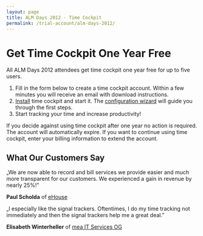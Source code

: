 ```yaml
---
layout: page
title: ALM Days 2012 - Time Cockpit
permalink: /trial-account/alm-days-2012/
---
```


<h1 xmlns="http://www.w3.org/1999/xhtml">Get Time Cockpit One Year Free</h1><p xmlns="http://www.w3.org/1999/xhtml">All ALM Days 2012 attendees get time cockpit one year free for up to five users.</p><ol xmlns="http://www.w3.org/1999/xhtml">
  <li>Fill in the form below to create a time cockpit account. Within a few minutes you will receive an email with download instructions.</li>
  <li>
    <a href="http://help.timecockpit.com/?topic=html/93de1e41-f31c-41e4-968b-44166e8be97b.htm" target="_blank">Install</a> time cockpit and start it. The <a href="http://help.timecockpit.com/?topic=html/252608c7-8762-4745-ad68-b495fbf0a17f.htm" target="_blank">configuration wizard</a> will guide you through the first steps.</li>
  <li>Start tracking your time and increase productivity!</li>
</ol><f:function name="Composite.AspNet.LoadUserControl" xmlns:f="http://www.composite.net/ns/function/1.0">
  <f:param name="Path" value="~/Frontend/Custom/Web/Forms/Controls/CreateTrialAccountWithCode.ascx" xmlns:f="http://www.composite.net/ns/function/1.0" />
</f:function><p xmlns="http://www.w3.org/1999/xhtml">If you decide against using time cockpit after one year no action is required. The account will automatically expire. If you want to continue using time cockpit, enter your billing information to extend the account.</p><h2 xmlns="http://www.w3.org/1999/xhtml">What Our Customers Say</h2><p class="quote" xmlns="http://www.w3.org/1999/xhtml">
  <span class="quote">„</span>We are now able to record and bill services we provide easier and much more transparent for our customers. We experienced a gain in revenue by nearly 25%!<span class="quote">”</span></p><p class="customer" xmlns="http://www.w3.org/1999/xhtml">
  <strong>Paul Scholda</strong> of <a href="http://www.ehouse.at" target="_blank">eHouse</a></p><p class="quote" xmlns="http://www.w3.org/1999/xhtml">
  <span class="quote">„</span>I especially like the signal trackers. Oftentimes, I do my time tracking not immediately and then the signal trackers help me a great deal.<span class="quote">”</span></p><p class="customer" xmlns="http://www.w3.org/1999/xhtml">
  <strong>Elisabeth Winterheller</strong> of <a href="http://www.mea-it.com/" target="_blank">mea IT Services OG</a></p>